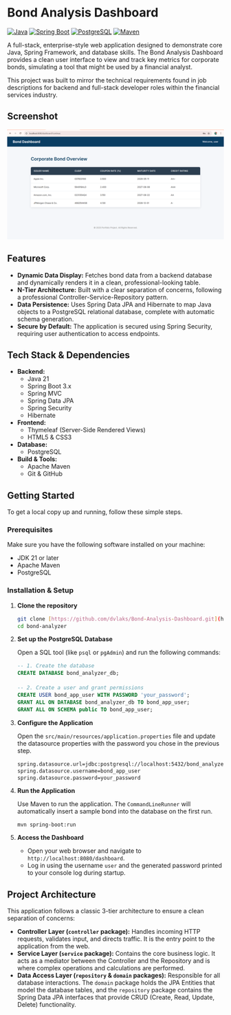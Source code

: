 # Bond Analysis Dashboard

[![Java](https://img.shields.io/badge/Java-21-blue.svg?style=for-the-badge&logo=openjdk)](https://www.oracle.com/java/technologies/downloads/)
[![Spring Boot](https://img.shields.io/badge/Spring_Boot-3.x-green.svg?style=for-the-badge&logo=spring-boot)](https://spring.io/projects/spring-boot)
[![PostgreSQL](https://img.shields.io/badge/PostgreSQL-16-blue.svg?style=for-the-badge&logo=postgresql)](https://www.postgresql.org/)
[![Maven](https://img.shields.io/badge/Maven-4.0-red.svg?style=for-the-badge&logo=apache-maven)](https://maven.apache.org/)

A full-stack, enterprise-style web application designed to demonstrate core Java, Spring Framework, and database skills. The Bond Analysis Dashboard provides a clean user interface to view and track key metrics for corporate bonds, simulating a tool that might be used by a financial analyst.

This project was built to mirror the technical requirements found in job descriptions for backend and full-stack developer roles within the financial services industry.

## Screenshot

![Dashboard Screenshot](./Screenshot-bond.png)


## Features

- **Dynamic Data Display:** Fetches bond data from a backend database and dynamically renders it in a clean, professional-looking table.
- **N-Tier Architecture:** Built with a clear separation of concerns, following a professional Controller-Service-Repository pattern.
- **Data Persistence:** Uses Spring Data JPA and Hibernate to map Java objects to a PostgreSQL relational database, complete with automatic schema generation.
- **Secure by Default:** The application is secured using Spring Security, requiring user authentication to access endpoints.

## Tech Stack & Dependencies

- **Backend:**
  - Java 21
  - Spring Boot 3.x
  - Spring MVC
  - Spring Data JPA
  - Spring Security
  - Hibernate
- **Frontend:**
  - Thymeleaf (Server-Side Rendered Views)
  - HTML5 & CSS3
- **Database:**
  - PostgreSQL
- **Build & Tools:**
  - Apache Maven
  - Git & GitHub

## Getting Started

To get a local copy up and running, follow these simple steps.

### Prerequisites

Make sure you have the following software installed on your machine:
- JDK 21 or later
- Apache Maven
- PostgreSQL

### Installation & Setup

1.  **Clone the repository**
    ```sh
    git clone [https://github.com/dvlaks/Bond-Analysis-Dashboard.git](https://github.com/dvlaks/Bond-Analysis-Dashboard)
    cd bond-analyzer
    ```
    

2.  **Set up the PostgreSQL Database**

    Open a SQL tool (like `psql` or `pgAdmin`) and run the following commands:
    ```sql
    -- 1. Create the database
    CREATE DATABASE bond_analyzer_db;

    -- 2. Create a user and grant permissions
    CREATE USER bond_app_user WITH PASSWORD 'your_password';
    GRANT ALL ON DATABASE bond_analyzer_db TO bond_app_user;
    GRANT ALL ON SCHEMA public TO bond_app_user;
    ```

3.  **Configure the Application**

    Open the `src/main/resources/application.properties` file and update the datasource properties with the password you chose in the previous step.
    ```properties
    spring.datasource.url=jdbc:postgresql://localhost:5432/bond_analyzer_db
    spring.datasource.username=bond_app_user
    spring.datasource.password=your_password
    ```

4.  **Run the Application**

    Use Maven to run the application. The `CommandLineRunner` will automatically insert a sample bond into the database on the first run.
    ```sh
    mvn spring-boot:run
    ```

5.  **Access the Dashboard**

    - Open your web browser and navigate to `http://localhost:8080/dashboard`.
    - Log in using the username `user` and the generated password printed to your console log during startup.

## Project Architecture

This application follows a classic 3-tier architecture to ensure a clean separation of concerns:

-   **Controller Layer (`controller` package):** Handles incoming HTTP requests, validates input, and directs traffic. It is the entry point to the application from the web.
-   **Service Layer (`service` package):** Contains the core business logic. It acts as a mediator between the Controller and the Repository and is where complex operations and calculations are performed.
-   **Data Access Layer (`repository` & `domain` packages):** Responsible for all database interactions. The `domain` package holds the JPA Entities that model the database tables, and the `repository` package contains the Spring Data JPA interfaces that provide CRUD (Create, Read, Update, Delete) functionality.
